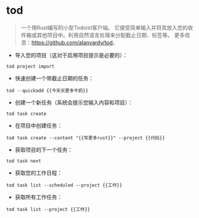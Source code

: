# tod

> 一个用Rust编写的小型Todoist客户端。
> 它接受简单输入并将其放入您的收件箱或其他项目中。利用自然语言处理来分配截止日期、标签等。
> 更多信息：<https://github.com/alanvardy/tod>。

- 导入您的项目（这对于启用项目提示是必要的）：

`tod project import`

- 快速创建一个带截止日期的任务：

`tod --quickadd {{今天买更多牛奶}}`

- 创建一个新任务（系统会提示您输入内容和项目）：

`tod task create`

- 在项目中创建任务：

`tod task create --content "{{写更多rust}}" --project {{代码}}`

- 获取项目的下一个任务：

`tod task next`

- 获取您的工作日程：

`tod task list --scheduled --project {{工作}}`

- 获取所有工作任务：

`tod task list --project {{工作}}`